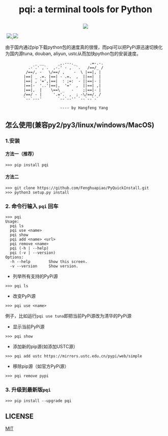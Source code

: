 # <p align="center">pqi: a terminal tools for Python</p>

<p align="center">

<a href="https://github.com/Fenghuapiao/PyQuickInstall/blob/master/LICENSE">
        <img src="https://img.shields.io/cocoapods/l/EFQRCode.svg?style=flat">
    </a>

​    <a href="https://pypi.python.org/pypi/pqi">
        <img src="https://img.shields.io/pypi/v/pqi.svg">
    </a>
    <a href="https://github.com/python/cpython">
        <img src="https://img.shields.io/badge/language-python-ff69b4.svg">
    </a>
</p>

由于国内通过pip下载python包的速度真的很慢，而pqi可以把PyPi源迅速切换化为国内源tuna, douban, aliyun, ustc从而加快python包的安装速度。

```
             _ __      _,.---._      .=-.-.
          .-`.' ,`.  ,-.' - ,  `.   /==/_ /
         /==/, -   \/==/ ,    -  \ |==|, |  
        |==| _ .=. |==| - .=.  ,  ||==|  |  
        |==| , '=',|==|  : ;=:  - ||==|- |  
        |==|-  '..'|==|,  '='  ,  ||==| ,|  
        |==|,  |    \==\ _   -    ;|==|- |  
        /==/ - |     '.='.  ,  ; -\/==/. /  
        `--`---'       `--`--'' `--`--`-`   

                        ---- by Hangfeng Yang

```

## 怎么使用(兼容py2/py3/linux/windows/MacOS)
### 1.安装
#### 方法一（推荐）
```
>>> pip install pqi
```

#### 方法二
```
>>> git clone https://github.com/Fenghuapiao/PyQuickInstall.git
>>> python3 setup.py install
```


### 2. 命令行输入 `pqi` 回车
```
>>> pqi
Usage:
  pqi ls
  pqi use <name>
  pqi show
  pqi add <name> <url>
  pqi remove <name>
  pqi (-h | --help)
  pqi (-v | --version)
Options:
  -h --help        Show this screen.
  -v --version     Show version.
```
* 列举所有支持的PyPi源
```
>>> pqi ls
```

* 改变PyPi源
```
>>> pqi use <name>
```
例子，比如运行`pqi use tuna`即把当前PyPi源改为清华的PyPi源

* 显示当前PyPi源
```
>>> pqi show
```

* 添加新的pip源(如添加USTC源）
```
>>> pqi add ustc https://mirrors.ustc.edu.cn/pypi/web/simple
```

* 移除pip源（如官方PyPi源）
```
>>> pqi remove pypi
```

### 3. 升级到最新版`pqi`
```
>>> pip install --upgrade pqi
```

## LICENSE
[MIT](https://github.com/Fenghuapiao/PyQuickInstall/blob/master/LICENSE)

